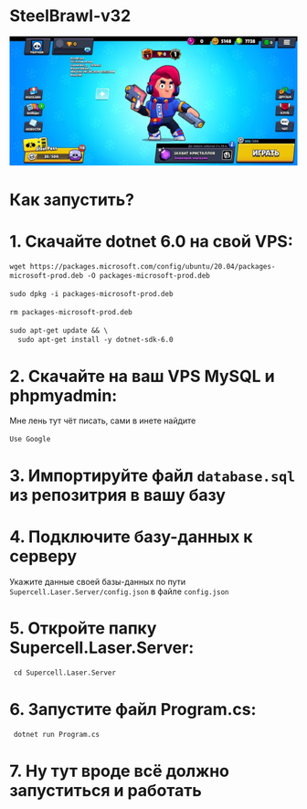 # SteelBrawl-v32

![Screenshot](https://github.com/GDsWELL/SteelBrawl-v32/blob/main/screen.jpg)

# Как запустить?

  # 1. Скачайте dotnet 6.0 на свой VPS:
    wget https://packages.microsoft.com/config/ubuntu/20.04/packages-microsoft-prod.deb -O packages-microsoft-prod.deb
  
    sudo dpkg -i packages-microsoft-prod.deb
  
    rm packages-microsoft-prod.deb
  
    sudo apt-get update && \
      sudo apt-get install -y dotnet-sdk-6.0
  
  # 2. Скачайте на ваш VPS MySQL и phpmyadmin:
  
  Мне лень тут чёт писать, сами в инете найдите
  
  `Use Google`
  
  # 3. Импортируйте файл `database.sql` из репозитрия в вашу базу
  # 4. Подключите базу-данных к серверу
  Укажите данные своей базы-данных по пути `Supercell.Laser.Server/config.json` в файле `config.json`
     
  # 5. Откройте папку Supercell.Laser.Server:
     cd Supercell.Laser.Server
  
  # 6. Запустите файл Program.cs:
     dotnet run Program.cs
     
  # 7. Ну тут вроде всё должно запуститься и работать
  

   



